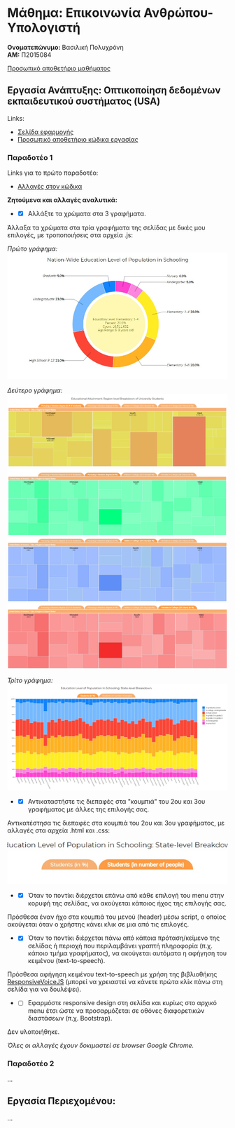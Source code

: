 # Μάθημα: Επικοινωνία Ανθρώπου-Υπολογιστή
**Ονοματεπώνυμο:** Βασιλική Πολυχρόνη  
**ΑΜ:** Π2015084

[Προσωπικό αποθετήριο μαθήματος](https://github.com/p15poly/hci)  
## Εργασία Ανάπτυξης: Οπτικοποίηση δεδομένων εκπαιδευτικού συστήματος (USA)
Links:
* [Σελίδα εφαρμογής](https://p15poly.github.io/D3js-US-educational-attainment/)
* [Προσωπικό αποθετήριο κώδικα εργασίας](https://github.com/p15poly/D3js-US-educational-attainment)
### Παραδοτέο 1
Links για το πρώτο παραδοτέο:
* [Αλλαγές στον κώδικα](https://github.com/p15poly/D3js-US-educational-attainment/commits/paradoteo1)

**Ζητούμενα και αλλαγές αναλυτικά:**

* - [x] Αλλάξτε τα χρώματα στα 3 γραφήματα.

Άλλαξα τα χρώματα στα τρία γραφήματα της σελίδας με δικές μου επιλογές, με τροποποιήσεις στα αρχεία .js:

*Πρώτο γράφημα:*  
![Διάγραμμα 1](images/graph1.jpg)  

*Δεύτερο γράφημα:*  
![Διάγραμμα 2-1](images/graph2-1.jpg)  
![Διάγραμμα 2-2](images/graph2-2.jpg)  
![Διάγραμμα 2-3](images/graph2-3.jpg)  
![Διάγραμμα 2-4](images/graph2-4.jpg)  

*Τρίτο γράφημα:*  
![Διάγραμμα 3](images/graph3.jpg)  

* - [x]  Αντικαταστήστε τις διεπαφές στα "κουμπιά" του 2ου και 3ου γραφήματος με άλλες της επιλογής σας.

Αντικατέστησα τις διεπαφές στα κουμπιά του 2ου και 3ου γραφήματος, με αλλαγές στα αρχεία .html και .css:  

![Κουμπιά](images/buttons.jpg)  

* - [x] Όταν το ποντίκι διέρχεται επάνω από κάθε επιλογή του menu στην κορυφή της σελίδας, να ακούγεται κάποιος ήχος της επιλογής σας.

Πρόσθεσα έναν ήχο στα κουμπιά του μενού (header) μέσω script, ο οποίος ακούγεται όταν ο χρήστης κάνει κλικ σε μια από τις επιλογές.

* - [x] Όταν το ποντίκι διέρχεται πάνω από κάποια πρόταση/κείμενο της σελίδας ή περιοχή που περιλαμβάνει γραπτή πληροφορία (π.χ. κάποιο τμήμα γραφήματος), να ακούγεται αυτόματα η αφήγηση του κειμένου (text-to-speech).

Πρόσθεσα αφήγηση κειμένου text-to-speech με χρήση της βιβλιοθήκης [ResponsiveVoiceJS](https://responsivevoice.org/) (μπορεί να χρειαστεί να κάνετε πρώτα κλίκ πάνω στη σελίδα για να δουλέψει).

* - [ ] Εφαρμόστε responsive design στη σελίδα και κυρίως στο αρχικό menu έτσι ώστε να προσαρμόζεται σε οθόνες διαφορετικών διαστάσεων (π.χ. Bootstrap).

Δεν υλοποιήθηκε.


*Όλες οι αλλαγές έχουν δοκιμαστεί σε browser Google Chrome.*
### Παραδοτέο 2
...
## Εργασία Περιεχομένου:
...
